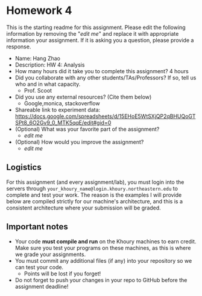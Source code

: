 # Homework 4

This is the starting readme for this assignment.  Please edit the following 
information by removing the "*edit me*" and replace it with appropriate 
information your assignment. If it is asking you a question, please provide 
a response.

- Name: Hang Zhao
- Description: HW 4: Analysis
- How many hours did it take you to complete this assignment?  4 hours
- Did you collaborate with any other students/TAs/Professors? If so, tell 
  us who and in what capacity.
  - Prof. Scoot
- Did you use any external resources? (Cite them below)
  - Google,monica, stackoverflow
- Shareable link to experiment data: https://docs.google.com/spreadsheets/d/15EHoE5WtSXjQP2qBHUQoGTSPt8_6O2Gv9_0_MTK5qqE/edit#gid=0
- (Optional) What was your favorite part of the assignment? 
  - *edit me*
- (Optional) How would you improve the assignment? 
  - *edit me*

## Logistics

For this assignment (and every assignment/lab), you must login into the 
servers through `your_khoury_name@login.khoury.northeastern.edu` to complete 
and test your work. The reason is the examples I will provide below are 
compiled strictly for our machine's architecture, and this is a consistent 
architecture where your submission will be graded.

## Important notes

* Your code **must compile and run** on the Khoury machines to earn credit. 
  Make sure you test your programs on these machines, as this is where we 
  grade your assignments.
* You must commit any additional files (if any) into your repository so we 
  can test your code.
  * Points will be lost if you forget!
* Do not forget to push your changes in your repo to GitHub before the 
  assignment deadline!


